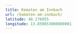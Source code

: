 ```yaml
---
title: Kematen am Innbach
url: /kematen-am-innbach/
latitude: 48.176955
longitude: 13.859853000000001
---
```

